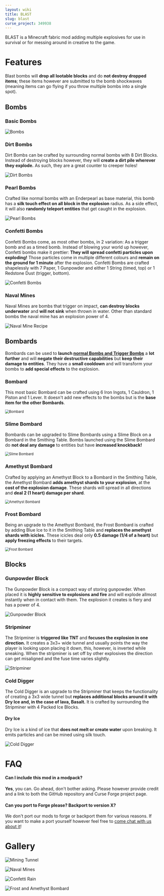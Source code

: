 ```yaml
---
layout: wiki
title: BLAST
slug: blast
curse_project: 349938
---
```


BLAST is a Minecraft fabric mod adding multiple explosives for use in survival or for messing around in creative to the game.

# Features

Blast bombs will **drop all lootable blocks** and do **not destroy dropped items**; these items however are submitted to the bomb shockwaves (meaning items can go flying if you throw multiple bombs into a single spot).

## Bombs

### Basic Bombs

![Bombs](blast/Grid.png)

### Dirt Bombs

Dirt Bombs can be crafted by surrounding normal bombs with 8 Dirt Blocks. Instead of destroying blocks however, they will **create a dirt pile wherever they explode.** As such, they are a great counter to creeper holes!

![Dirt Bombs](blast/DirtBombs.png)

### Pearl Bombs

Crafted like normal bombs with an Enderpearl as base material, this bomb has a **silk touch effect on all block in the explosion** radius. As a side effect, it will also **randomly teleport entities** that get caught in the explosion.

![Pearl Bombs](blast/PearlBombs.png)

### Confetti Bombs

Confetti Bombs come, as most other bombs, in 2 variation: As a trigger bomb and as a timed bomb. Instead of blowing your world up however, Confetti bombs make it prettier: **They will spread confetti particles upon exploding!** Those particles come in multiple different colours and **remain on the ground for 1 minute** after the explosion. Confetti Bombs are crafted shapelessly with 7 Paper, 1 Gunpowder and either 1 String (timed, top) or 1 Redstone Dust (trigger, bottom).

![Confetti Bombs](blast/ConfettiBombs.png)

### Naval Mines

Naval Mines are bombs that trigger on impact, **can destroy blocks underwater** and **will not sink** when thrown in water. Other than standard bombs the naval mine has an explosion power of 4.

![Naval Mine Recipe](blast/NavalMineRecipe.png)

## Bombards

Bombards can be used to **launch [normal Bombs and Trigger Bombs](#basic-bombs)** a **lot further** and will **negate their destructive capabilities** but **keep their damage to entities**. They have a **small cooldown** and will transform your bombs to **add special effects** to the explosion.

### Bombard

This most basic Bombard can be crafted using 6 Iron Ingots, 1 Cauldron, 1 Piston and 1 Lever. It doesn't add new effects to the bombs but is the **base item for the other Bombards**.

<img src="blast/Bombard.png" alt="Bombard" style="zoom:80%;" />

### Slime Bombard

Bombards can be upgraded to Slime Bombards using a Slime Block on a Bombard in the Smithing Table. Bombs launched using the Slime Bombard do **not deal any damage** to entities but have **increased knockback!**

<img src="blast/SlimeBombard.png" alt="Slime Bombard" style="zoom:80%;" />

### Amethyst Bombard

Crafted by applying an Amethyst Block to a Bombard in the Smithing Table, the Amethyst Bombard **adds amethyst shards to your explosion**, at the **cost of the explosion damage**. These shards will spread in all directions and **deal 2 (1 heart) damage per shard**.

<img src="blast/AmethystBombard.png" alt="Amethyst Bombard" style="zoom:80%;" />

### Frost Bombard

Being an upgrade to the Amethyst Bombard, the Frost Bombard is crafted by adding Blue Ice to it in the Smithing Table and **replaces the amethyst shards with icicles.** These icicles deal only **0.5 damage (1/4 of a heart)** but **apply freezing effects** to their targets.

<img src="blast/FrostBombard.png" alt="Frost Bombard" style="zoom:80%;" />

## Blocks

### Gunpowder Block

The Gunpowder Block is a compact way of storing gunpowder. When placed it is **highly sensitive to explosions and fire** and will explode allmost instantly when in contact with them. The explosion it creates is fiery and has a power of 4.

![Gunpowder Block](blast/GunpowderBlock.png)

### Stripminer

The Stripminer is **triggered like TNT** and **focuses the explosion in one direction.** It creates a 3x3+ wide tunnel and usually points the way the player is looking upon placing it down, this, however, is inverted while sneaking. When the stripminer is set off by other explosives the direction can get misaligned and the fuse time varies slightly.

![Stripminer](blast/Stripminer.png)

### Cold Digger

The Cold Digger is an upgrade to the Stripminer that keeps the functionality of creating a 3x3 wide tunnel but **replaces additional blocks around it with Dry Ice and, in the case of lava, Basalt.** It is crafted by surrounding the Stripminer with 4 Packed Ice Blocks.

#### Dry Ice

Dry Ice is a kind of ice that **does not melt or create water** upon breaking. It emits particles and can be mined using silk touch. 

![Cold Digger](blast/ColdDigger.png)

# FAQ
#### Can I include this mod in a modpack?

**Yes**, you can. Go ahead, don't bother asking. Please  however provide credit and a link to both the GitHub repository and  Curse Forge project page.

#### Can you port to Forge please? Backport to version X?

We don't port our mods to forge or backport them for various reasons. If you want to make a port yourself however feel free to [come chat with us about it](https://ladysnake.glitch.me)!



# Gallery

![Mining Tunnel](blast/MiningTunnel.png)

![Naval Mines](blast/NavalMines.png)

![Confetti Rain](blast/ConfettiRain.png)

![Frost and Amethyst Bombard](blast/FrostandAmethyst.png)


